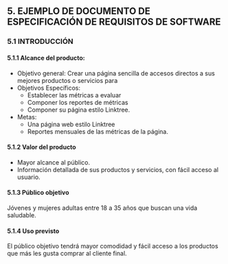 ## 5. EJEMPLO DE DOCUMENTO DE ESPECIFICACIÓN DE REQUISITOS DE SOFTWARE
### 5.1 INTRODUCCIÓN
#### 5.1.1 Alcance del producto:
- Objetivo general: Crear una página sencilla de accesos directos a sus mejores productos o servicios para 
- Objetivos Específicos:
    - Establecer las métricas a evaluar 
    - Componer los reportes de métricas
    - Componer su página estilo Linktree.
- Metas:
    - Una página web estilo Linktree
    - Reportes mensuales de las métricas de la página.

#### 5.1.2 Valor del producto
- Mayor alcance al público.
- Información detallada de sus productos y servicios, con fácil acceso al usuario.

#### 5.1.3 Público objetivo
Jóvenes y mujeres adultas entre 18 a 35 años que buscan una vida saludable.

#### 5.1.4 Uso previsto
El público objetivo tendrá mayor comodidad y fácil acceso a los productos que más les gusta comprar al cliente final.
